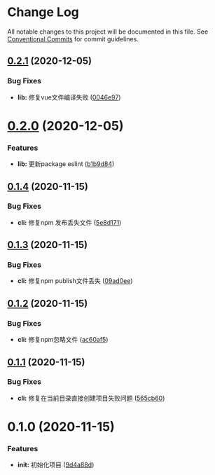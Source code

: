 # Change Log

All notable changes to this project will be documented in this file.
See [Conventional Commits](https://conventionalcommits.org) for commit guidelines.

## [0.2.1](https://github.com/lljj-x/lljj-cli/compare/v0.2.0...v0.2.1) (2020-12-05)


### Bug Fixes

* **lib:** 修复vue文件编译失败 ([0046e97](https://github.com/lljj-x/lljj-cli/commit/0046e97a11ba8956557f09d702c0db00e63b1280))





# [0.2.0](https://github.com/lljj-x/lljj-cli/compare/v0.1.4...v0.2.0) (2020-12-05)


### Features

* **lib:** 更新package eslint ([b1b9d84](https://github.com/lljj-x/lljj-cli/commit/b1b9d845b60398b182ea500d0f2025f7be8e85b8))





## [0.1.4](https://github.com/lljj-x/lljj-cli/compare/v0.1.3...v0.1.4) (2020-11-15)


### Bug Fixes

* **cli:** 修复npm 发布丢失文件 ([5e8d171](https://github.com/lljj-x/lljj-cli/commit/5e8d171a2184ffab98da886e653c4b7b738df476))





## [0.1.3](https://github.com/lljj-x/lljj-cli/compare/v0.1.2...v0.1.3) (2020-11-15)


### Bug Fixes

* **cli:** 修复npm publish文件丢失 ([09ad0ee](https://github.com/lljj-x/lljj-cli/commit/09ad0eed98a69a860c20b6edc4e26922eeb0869b))





## [0.1.2](https://github.com/lljj-x/lljj-cli/compare/v0.1.1...v0.1.2) (2020-11-15)


### Bug Fixes

* **cli:** 修复npm忽略文件 ([ac60af5](https://github.com/lljj-x/lljj-cli/commit/ac60af59b2a38c75b2623ab7141c4176177ddf16))





## [0.1.1](https://github.com/lljj-x/lljj-cli/compare/v0.1.0...v0.1.1) (2020-11-15)


### Bug Fixes

* **cli:** 修复在当前目录直接创建项目失败问题 ([565cb60](https://github.com/lljj-x/lljj-cli/commit/565cb609b3668286feabf0b9c4072164682be4cf))





# 0.1.0 (2020-11-15)


### Features

* **init:** 初始化项目 ([9d4a88d](https://github.com/lljj-x/lljj-cli/commit/9d4a88db32c4eea63bda1b0d9f99d19ff67dee4c))

